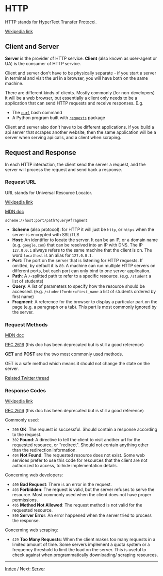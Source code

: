 # HTTP

HTTP stands for HyperText Transfer Protocol.

[Wikipedia link](https://en.wikipedia.org/wiki/Hypertext_Transfer_Protocol)

## Client and Server

__Server__ is the provider of HTTP service.
__Client__ (also known as user-agent or UA) is the consumer of HTTP service.

Client and server don't have to be physically separate -
if you start a server in terminal and visit the url in a browser,
you will have both on the same machine.

There are different kinds of clients.
Mostly commonly (for non-developers) it will be a web browser,
but essentially a client only needs to be a application that can send HTTP requests and receive responses.
E.g.

* The [`curl`](https://linux.die.net/man/1/curl) bash command
* A Python program built with [`requests`](http://docs.python-requests.org/en/master/) package

Client and server also don't have to be different applications.
If you build a api server that scrapes another website,
then the same application will be a server when serving api calls,
and a client when scraping.

## Request and Response

In each HTTP interaction,
the client send the server a request,
and the server will process the request and send back a response.

### Request URL

URL stands for Universal Resource Locator.

[Wikipedia link](https://en.wikipedia.org/wiki/URL)

[MDN doc](https://developer.mozilla.org/en-US/docs/Learn/Common_questions/What_is_a_URL)

```
scheme://host:port/path?query#fragment
```

* __Scheme__ (also protocol): for HTTP it will just be `http`, or `https` when the server is encrypted with SSL/TLS.
* __Host__: An identifier to locate the server. It can be an IP, or a domain name (e.g. `google.com`) that can be resolved into an IP with DNS. The IP `127.0.0.1` always refers to the same machine that the client is on. The word `localhost` is an alias for `127.0.0.1`.
* __Port__: The port on the server that is listening for HTTP requests. If omitted, by default it is `80`. A machine can run multiple HTTP servers on different ports, but each port can only bind to one server application.
* __Path__: A `/`-splitted path to refer to a specific resource. (e.g. `/student` a list of students)
* __Query__: A list of parameters to specify how the resource should be accessed. (e.g. `/student?order=first_name` a list of students ordered by first name)
* __Fragment__: A reference for the browser to display a particular part on the page (e.g. a paragraph or a tab). This part is most commonly ignored by the server.

### Request Methods

[MDN doc](https://developer.mozilla.org/en-US/docs/Web/HTTP/Methods)

[RFC 2616](https://www.w3.org/Protocols/rfc2616/rfc2616-sec9.html)
(this doc has been deprecated but is still a good reference)

__GET__ and __POST__ are the two most commonly used methods.

GET is a safe method which means it should not change the state on the server.

[Related Twitter thread](https://twitter.com/rombulow/status/990684453734203392)

### Response Codes

[Wikipedia link](https://en.wikipedia.org/wiki/List_of_HTTP_status_codes)

[RFC 2616](https://www.w3.org/Protocols/rfc2616/rfc2616-sec10.html)
(this doc has been deprecated but is still a good reference)

Commonly used:

* `200` __OK__: The request is successful. Should contain a response according to the request.
* `302` __Found__: A directive to tell the client to visit another url for the requested resource, or "redirect". Should not contain anything other than the redirection information.
* `404` __Not Found__: The requested resource does not exist. Some web services prefer to use this code for resources that the client are not authorized to access, to hide implementation details.

Concerning web developers:

* `400` __Bad Request__: There is an error in the request.
* `403` __Forbidden__: The request is valid, but the server refuses to serve the resource. Most commonly used when the client does not have proper permissions.
* `405` __Method Not Allowed__: The request method is not valid for the requested resource.
* `500` __Server Error__: An error happened when the server tried to process the response.

Concerning web scraping:

* `429` __Too Many Requests__: When the client makes too many requests in a limited amount of time. Some servers implement a quota system or a frequency threshold to limit the load on the server. This is useful to check against when programmatically downloading/ scraping resources.

---

[Index](../README.md)
/
Next: [Server](../02-server/README.md)
